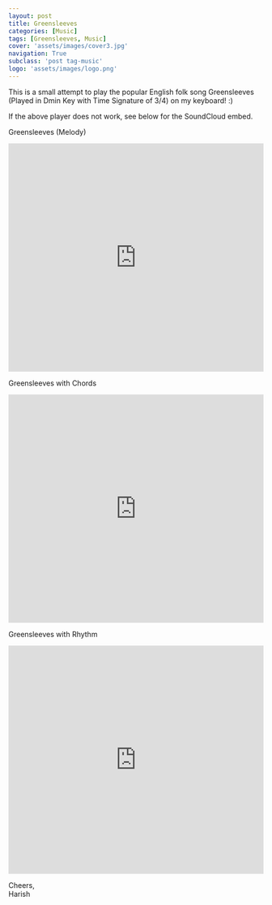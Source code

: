 ```yaml
---
layout: post
title: Greensleeves
categories: [Music]
tags: [Greensleeves, Music]
cover: 'assets/images/cover3.jpg'
navigation: True
subclass: 'post tag-music'
logo: 'assets/images/logo.png'
---
```


This is a small attempt to play the popular English folk song Greensleeves (Played in Dmin Key with Time Signature of 3/4) on my keyboard! :)

If the above player does not work, see below for the SoundCloud embed.

<p>Greensleeves (Melody)</p>
<iframe width="100%" height="450" scrolling="no" frameborder="no" src="https://w.soundcloud.com/player/?url=https%3A//api.soundcloud.com/tracks/208950439&amp;auto_play=false&amp;hide_related=false&amp;show_comments=true&amp;show_user=true&amp;show_reposts=false&amp;visual=true"></iframe>

<p>Greensleeves with Chords</p>
<iframe width="100%" height="450" scrolling="no" frameborder="no" src="https://w.soundcloud.com/player/?url=https%3A//api.soundcloud.com/tracks/212482253&amp;auto_play=false&amp;hide_related=false&amp;show_comments=true&amp;show_user=true&amp;show_reposts=false&amp;visual=true"></iframe>

<p>Greensleeves with Rhythm</p>
<iframe width="100%" height="450" scrolling="no" frameborder="no" src="https://w.soundcloud.com/player/?url=https%3A//api.soundcloud.com/tracks/213071440&amp;auto_play=false&amp;hide_related=false&amp;show_comments=true&amp;show_user=true&amp;show_reposts=false&amp;visual=true"></iframe>

Cheers, <br>
Harish